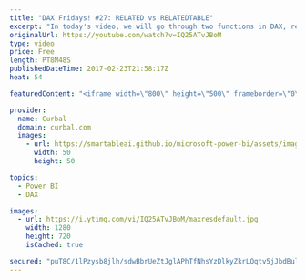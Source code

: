 ```yaml
---
title: "DAX Fridays! #27: RELATED vs RELATEDTABLE"
excerpt: "In today's video, we will go through two functions in DAX, related and relatedtable.  We will explain how they both work and when to use one or the other.  Link to Power BI file used in the video: https://curbal.com/blog/glossary/related-dax  EXCEL SURVEY: https://1drv.ms/xs/s!Ar8CDNp8cGTcgjaHonN82T8I1jQT"
originalUrl: https://youtube.com/watch?v=IQ25ATvJBoM
type: video
price: Free
length: PT8M48S
publishedDateTime: 2017-02-23T21:58:17Z
heat: 54

featuredContent: "<iframe width=\"800\" height=\"500\" frameborder=\"0\" src=\"https://www.youtube.com/embed/IQ25ATvJBoM\" allow=\"accelerometer; autoplay; encrypted-media; gyroscope; picture-in-picture\" allowfullscreen></iframe>"

provider:
  name: Curbal
  domain: curbal.com
  images:
    - url: https://smartableai.github.io/microsoft-power-bi/assets/images/organizations/curbal.com-50x50.jpg
      width: 50
      height: 50

topics:
  - Power BI
  - DAX

images:
  - url: https://i.ytimg.com/vi/IQ25ATvJBoM/maxresdefault.jpg
    width: 1280
    height: 720
    isCached: true

secured: "puT8C/1lPzysb8jlh/sdwBbrUeZtJglAPhTfNhsYzDlkyZkrLQqtv5jJbdBulBp1T7DhnC6NM4DS+anKYTKyOBJIviGg9lwfbO60TzbaH2vJlsZHIgkCEN5ckp/RdH07eDSoj78Aozb5UaJ4NlYxE1V2B4Pf2Cc+NcXNyvRR25GUoEFEFBoojvJ9Lx/Ws9s34jsF8Jf+iBNxdOrkiUkG3e4vr/iAXxEX9GFof6IA9Lq58M1C1lTt25uecVf4VzeagdzcaNtS1coJAe61ssBEwUaIJiOVkKm6TTGuveGot1VZ/C9sC9N3pNlWHpuP1V1GGMIz/mAyNq9m0Znnt82TulMQofmgJOMNuhwRJZra/VbAiRm4vO9UmW5m1Y2zYoVjGcAk/OcntMaGAXmuWP3Y1FfqP0Ft2zRHTg2LVdRvsgA=;X6TCghDr/He+kZI61Ywtag=="
---
```



